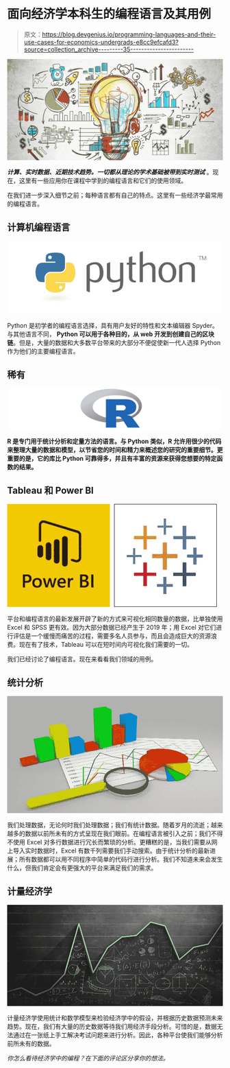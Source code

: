 # 面向经济学本科生的编程语言及其用例

> 原文：<https://blog.devgenius.io/programming-languages-and-their-use-cases-for-economics-undergrads-e8cc9efcafd3?source=collection_archive---------35----------------------->

![](img/9ab97735a2f8c1d830c0a3b116702a4b.png)

***计算、实时数据、近期技术趋势。一切都从理论的学术基础被带到实时测试*** 。现在，这里有一些应用你在课程中学到的编程语言和它们的使用领域。

在我们进一步深入细节之前；每种语言都有自己的特点。这里有一些经济学最常用的编程语言。

## 计算机编程语言

![](img/eeec2cb0a559913a63e60b827f4c1667.png)

Python 是初学者的编程语言选择，具有用户友好的特性和文本编辑器 Spyder。与其他语言不同， **Python 可以用于各种目的，从 web 开发到创建自己的区块链**。但是，大量的数据和大多数平台带来的大部分不便促使新一代人选择 Python 作为他们的主要编程语言。

## 稀有

![](img/fb959e0d1e2861c0d2cf99be5890366f.png)

**R 是专门用于统计分析和定量方法的语言。与 Python 类似，R 允许用很少的代码来整理大量的数据和模型，以节省您的时间和精力来概述您的研究的重要细节。更重要的是，它的库比 Python 可靠得多，并且有丰富的资源来获得您想要的特定函数的结果。**

## Tableau 和 Power BI

![](img/8af8a888966e3fa3cff103e010ce9d75.png)

平台和编程语言的最新发展开辟了新的方式来可视化相同数量的数据，比单独使用 Excel 和 SPSS 更有效。因为大部分数据已经产生于 2019 年；用 Excel 对它们进行评估是一个缓慢而痛苦的过程，需要多名人员参与，而且会造成巨大的资源浪费。现在有了技术，Tableau 可以在短时间内可视化我们需要的一切。

我们已经讨论了编程语言。现在来看看我们领域的用例。

## 统计分析

![](img/c5394530d0292b1d661c78f60e9bfbf6.png)

我们处理数据，无论何时我们处理数据；我们有统计数据。随着岁月的流逝；越来越多的数据以前所未有的方式呈现在我们眼前。在编程语言被引入之前；我们不得不使用 Excel 对多行数据进行冗长而繁琐的分析。更糟糕的是，当我们需要从网上导入实时数据时，Excel 有数千列需要我们手动搜索。由于统计分析的最新进展；所有数据都可以用不同程序中简单的代码行进行分析。我们不知道未来会发生什么，但我们肯定会有更强大的平台来满足我们的需求。

## 计量经济学

![](img/ae50dd35207829a311c20371ebaa44c2.png)

计量经济学使用统计和数学模型来检验经济学中的假设，并根据历史数据预测未来趋势。现在，我们有大量的历史数据等待我们用经济手段分析。可惜的是，数据无法通过在一张纸上手工解决考试问题来进行分析。因此，各种平台使我们能够分析前所未有的数据。

*你怎么看待经济学中的编程？在下面的评论区分享你的想法。*